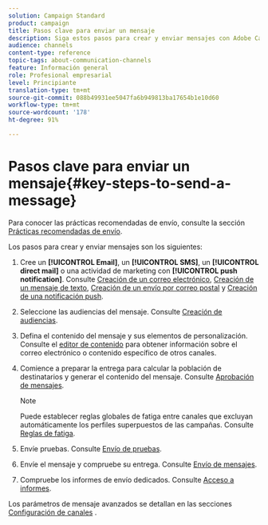 ```yaml
---
solution: Campaign Standard
product: campaign
title: Pasos clave para enviar un mensaje
description: Siga estos pasos para crear y enviar mensajes con Adobe Campaign.
audience: channels
content-type: reference
topic-tags: about-communication-channels
feature: Información general
role: Profesional empresarial
level: Principiante
translation-type: tm+mt
source-git-commit: 088b49931ee5047fa6b949813ba17654b1e10d60
workflow-type: tm+mt
source-wordcount: '178'
ht-degree: 91%

---
```



# Pasos clave para enviar un mensaje{#key-steps-to-send-a-message}

Para conocer las prácticas recomendadas de envío, consulte la sección [Prácticas recomendadas de envío](../../sending/using/delivery-best-practices.md).

Los pasos para crear y enviar mensajes son los siguientes:

1. Cree un **[!UICONTROL Email]**, un **[!UICONTROL SMS]**, un **[!UICONTROL direct mail]** o una actividad de marketing con **[!UICONTROL push notification]**. Consulte [Creación de un correo electrónico](../../channels/using/creating-an-email.md), [Creación de un mensaje de texto](../../channels/using/creating-an-sms-message.md), [Creación de un envío por correo postal](../../channels/using/creating-the-direct-mail.md) y [Creación de una notificación push](../../channels/using/preparing-and-sending-a-push-notification.md).
1. Seleccione las audiencias del mensaje. Consulte [Creación de audiencias](../../audiences/using/creating-audiences.md).
1. Defina el contenido del mensaje y sus elementos de personalización. Consulte el [editor de contenido](../../designing/using/designing-content-in-adobe-campaign.md) para obtener información sobre el correo electrónico o contenido específico de otros canales.
1. Comience a preparar la entrega para calcular la población de destinatarios y generar el contenido del mensaje. Consulte [Aprobación de mensajes](../../sending/using/preparing-the-send.md).

   >[!NOTE]
   >
   >Puede establecer reglas globales de fatiga entre canales que excluyan automáticamente los perfiles superpuestos de las campañas. Consulte [Reglas de fatiga](../../sending/using/fatigue-rules.md).

1. Envíe pruebas. Consulte [Envío de pruebas](../../sending/using/sending-proofs.md).
1. Envíe el mensaje y compruebe su entrega. Consulte [Envío de mensajes](../../sending/using/confirming-the-send.md).
1. Compruebe los informes de envío dedicados. Consulte [Acceso a informes](../../reporting/using/about-dynamic-reports.md).

Los parámetros de mensaje avanzados se detallan en las secciones [Configuración de canales](../../administration/using/about-channel-configuration.md) .
